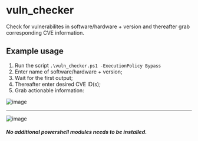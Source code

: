 # vuln_checker
Check for vulnerabilites in software/hardware + version and thereafter grab corresponding CVE information.

## Example usage
1. Run the script `.\vuln_checker.ps1 -ExecutionPolicy Bypass`
2. Enter name of software/hardware + version;
3. Wait for the first output;
4. Thereafter enter desired CVE ID(s);
5. Grab actionable information:

![image](https://github.com/madret/vuln_checker/assets/56820649/db2dbe53-fe58-42ef-acfb-5eae56ac5d12)
********************************************************************************************************
![image](https://github.com/madret/vuln_checker/assets/56820649/15d47021-3c23-4f68-bcb5-705ff0e93c29)

##### No additional powershell modules needs to be installed.
